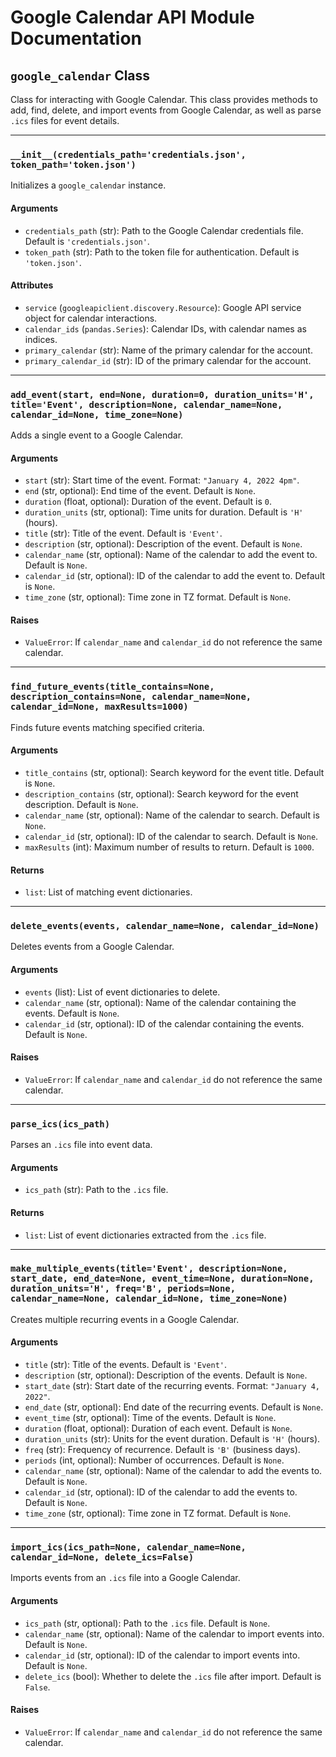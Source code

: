 # Google Calendar API Module Documentation

## `google_calendar` Class
Class for interacting with Google Calendar. This class provides methods to add, find, delete, and import events from Google Calendar, as well as parse `.ics` files for event details.

---

### `__init__(credentials_path='credentials.json', token_path='token.json')`
Initializes a `google_calendar` instance.

#### Arguments
- `credentials_path` (str): Path to the Google Calendar credentials file. Default is `'credentials.json'`.
- `token_path` (str): Path to the token file for authentication. Default is `'token.json'`.

#### Attributes
- `service` (`googleapiclient.discovery.Resource`): Google API service object for calendar interactions.
- `calendar_ids` (`pandas.Series`): Calendar IDs, with calendar names as indices.
- `primary_calendar` (str): Name of the primary calendar for the account.
- `primary_calendar_id` (str): ID of the primary calendar for the account.

---

### `add_event(start, end=None, duration=0, duration_units='H', title='Event', description=None, calendar_name=None, calendar_id=None, time_zone=None)`
Adds a single event to a Google Calendar.

#### Arguments
- `start` (str): Start time of the event. Format: `"January 4, 2022 4pm"`.
- `end` (str, optional): End time of the event. Default is `None`.
- `duration` (float, optional): Duration of the event. Default is `0`.
- `duration_units` (str, optional): Time units for duration. Default is `'H'` (hours).
- `title` (str): Title of the event. Default is `'Event'`.
- `description` (str, optional): Description of the event. Default is `None`.
- `calendar_name` (str, optional): Name of the calendar to add the event to. Default is `None`.
- `calendar_id` (str, optional): ID of the calendar to add the event to. Default is `None`.
- `time_zone` (str, optional): Time zone in TZ format. Default is `None`.

#### Raises
- `ValueError`: If `calendar_name` and `calendar_id` do not reference the same calendar.

---

### `find_future_events(title_contains=None, description_contains=None, calendar_name=None, calendar_id=None, maxResults=1000)`
Finds future events matching specified criteria.

#### Arguments
- `title_contains` (str, optional): Search keyword for the event title. Default is `None`.
- `description_contains` (str, optional): Search keyword for the event description. Default is `None`.
- `calendar_name` (str, optional): Name of the calendar to search. Default is `None`.
- `calendar_id` (str, optional): ID of the calendar to search. Default is `None`.
- `maxResults` (int): Maximum number of results to return. Default is `1000`.

#### Returns
- `list`: List of matching event dictionaries.

---

### `delete_events(events, calendar_name=None, calendar_id=None)`
Deletes events from a Google Calendar.

#### Arguments
- `events` (list): List of event dictionaries to delete.
- `calendar_name` (str, optional): Name of the calendar containing the events. Default is `None`.
- `calendar_id` (str, optional): ID of the calendar containing the events. Default is `None`.

#### Raises
- `ValueError`: If `calendar_name` and `calendar_id` do not reference the same calendar.

---

### `parse_ics(ics_path)`
Parses an `.ics` file into event data.

#### Arguments
- `ics_path` (str): Path to the `.ics` file.

#### Returns
- `list`: List of event dictionaries extracted from the `.ics` file.

---

### `make_multiple_events(title='Event', description=None, start_date, end_date=None, event_time=None, duration=None, duration_units='H', freq='B', periods=None, calendar_name=None, calendar_id=None, time_zone=None)`
Creates multiple recurring events in a Google Calendar.

#### Arguments
- `title` (str): Title of the events. Default is `'Event'`.
- `description` (str, optional): Description of the events. Default is `None`.
- `start_date` (str): Start date of the recurring events. Format: `"January 4, 2022"`.
- `end_date` (str, optional): End date of the recurring events. Default is `None`.
- `event_time` (str, optional): Time of the events. Default is `None`.
- `duration` (float, optional): Duration of each event. Default is `None`.
- `duration_units` (str): Units for the event duration. Default is `'H'` (hours).
- `freq` (str): Frequency of recurrence. Default is `'B'` (business days).
- `periods` (int, optional): Number of occurrences. Default is `None`.
- `calendar_name` (str, optional): Name of the calendar to add the events to. Default is `None`.
- `calendar_id` (str, optional): ID of the calendar to add the events to. Default is `None`.
- `time_zone` (str, optional): Time zone in TZ format. Default is `None`.

---

### `import_ics(ics_path=None, calendar_name=None, calendar_id=None, delete_ics=False)`
Imports events from an `.ics` file into a Google Calendar.

#### Arguments
- `ics_path` (str, optional): Path to the `.ics` file. Default is `None`.
- `calendar_name` (str, optional): Name of the calendar to import events into. Default is `None`.
- `calendar_id` (str, optional): ID of the calendar to import events into. Default is `None`.
- `delete_ics` (bool): Whether to delete the `.ics` file after import. Default is `False`.

#### Raises
- `ValueError`: If `calendar_name` and `calendar_id` do not reference the same calendar.
